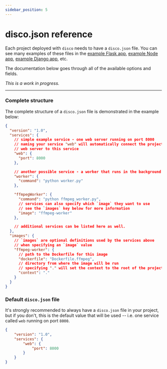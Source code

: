 ```yaml
---
sidebar_position: 5
---
```


# disco.json reference

Each project deployed with `disco` needs to have a `disco.json` file. You can see many examples of these files in the [example Flask app](/deployment-guides/flask-sqlite), [example Node app](/deployment-guides/node), [example Django app](/deployment-guides/django), etc.

The documentation below goes through all of the available options and fields.

*This is a work in progress.*

---

### Complete structure

The complete structure of a `disco.json` file is demonstrated in the example below:

```json
{
  "version": "1.0",
  "services": {
    // simple example service - one web server running on port 8000
    // naming your service "web" will automatically connect the project's domain &
    // web server to this service
    "web": {
      "port": 8000
    },

    // another possible service - a worker that runs in the background
    "worker": {
      "command": "python worker.py"
    },

    "ffmpegWorker": {
      "command": "python ffmpeg_worker.py",
      // services can also specify which `image` they want to use
      // see the `images` key below for more information
      "image": "ffmpeg-worker"
    },

    // additional services can be listed here as well.
  },
  "images": {
    // `images` are optional definitions used by the services above
    // when specifying an `image` value
    "ffmpeg-worker": {
      // path to the Dockerfile for this image
      "dockerfile": "Dockerfile.ffmpeg",
      // directory from where the image will be run
      // specifying "." will set the context to the root of the project
      "context": "."
    }
  }
}
```


### Default `disco.json` file

It's strongly recommended to always have a `disco.json` file in your project, but if you don't, this is the default value that will be used -- i.e. one service called `web` running on port `8000`.

```json
{
    "version": "1.0",
    "services": {
        "web": {
            "port": 8000
        }
    }
}
```
